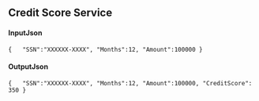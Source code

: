 ## Credit Score Service
#### InputJson
`{  
   "SSN":"XXXXXX-XXXX",
   "Months":12,
   "Amount":100000
}`

#### OutputJson
`{  
   "SSN":"XXXXXX-XXXX",
   "Months":12,
   "Amount":100000,
   "CreditScore": 350
}`
